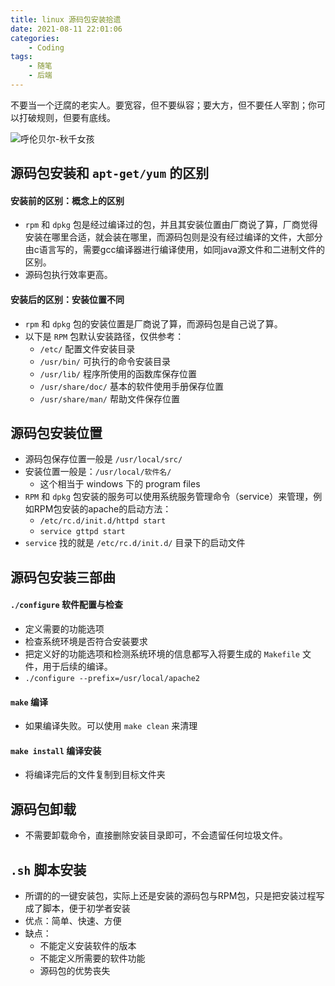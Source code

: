 ```yaml
---
title: linux 源码包安装拾遗
date: 2021-08-11 22:01:06
categories: 
    - Coding
tags:
    - 随笔
    - 后端
---
```


不要当一个迂腐的老实人。要宽容，但不要纵容；要大方，但不要任人宰割；你可以打破规则，但要有底线。

<!--more-->

![呼伦贝尔-秋千女孩](https://lilu-pic-bed.oss-cn-beijing.aliyuncs.com/my-blog/20210811-linux-pkg-install-in-source/swing-girl-hulunbeier.jpeg)

## 源码包安装和 `apt-get/yum` 的区别
#### 安装前的区别：概念上的区别
- `rpm` 和 `dpkg` 包是经过编译过的包，并且其安装位置由厂商说了算，厂商觉得安装在哪里合适，就会装在哪里，而源码包则是没有经过编译的文件，大部分由c语言写的，需要gcc编译器进行编译使用，如同java源文件和二进制文件的区别。
- 源码包执行效率更高。
#### 安装后的区别：安装位置不同
- `rpm` 和 `dpkg` 包的安装位置是厂商说了算，而源码包是自己说了算。
- 以下是 `RPM` 包默认安装路径，仅供参考：
    - `/etc/` 配置文件安装目录
    - `/usr/bin/` 可执行的命令安装目录
    - `/usr/lib/` 程序所使用的函数库保存位置
    - `/usr/share/doc/` 基本的软件使用手册保存位置
    - `/usr/share/man/` 帮助文件保存位置

## 源码包安装位置
- 源码包保存位置一般是 `/usr/local/src/`
- 安装位置一般是：`/usr/local/软件名/`
    - 这个相当于 windows 下的 program files
- `RPM` 和 `dpkg` 包安装的服务可以使用系统服务管理命令（service）来管理，例如RPM包安装的apache的启动方法：
    - `/etc/rc.d/init.d/httpd start`
    - `service gttpd start`
- `service` 找的就是 `/etc/rc.d/init.d/` 目录下的启动文件

## 源码包安装三部曲

#### `./configure` 软件配置与检查
- 定义需要的功能选项
- 检查系统环境是否符合安装要求
- 把定义好的功能选项和检测系统环境的信息都写入将要生成的 `Makefile` 文件，用于后续的编译。
- `./configure --prefix=/usr/local/apache2`

#### `make` 编译
- 如果编译失败。可以使用 `make clean` 来清理

#### `make install` 编译安装
- 将编译完后的文件复制到目标文件夹

## 源码包卸载
- 不需要卸载命令，直接删除安装目录即可，不会遗留任何垃圾文件。

## `.sh` 脚本安装
- 所谓的的一键安装包，实际上还是安装的源码包与RPM包，只是把安装过程写成了脚本，便于初学者安装
- 优点：简单、快速、方便
- 缺点：
    - 不能定义安装软件的版本
    - 不能定义所需要的软件功能
    - 源码包的优势丧失